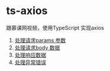 # ts-axios
跟慕课网视频，使用TypeScript 实现axios

1. [处理请求params 参数](./docs/1.处理请求params参数.md)
2. [处理请求body 数据](./docs/2.处理请求body数据.md)
2. [处理响应数据](./docs/3.处理响应数据.md)
2. [处理异常错误](./docs/4.处理异常错误.md)
